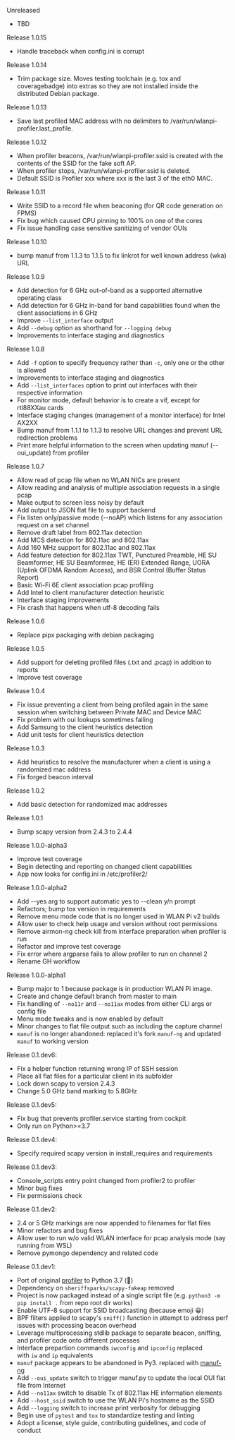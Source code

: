 Unreleased

- TBD

Release 1.0.15

- Handle traceback when config.ini is corrupt

Release 1.0.14

- Trim package size. Moves testing toolchain (e.g. tox and coveragebadge) into extras so they are not installed inside the distributed Debian package.

Release 1.0.13

- Save last profiled MAC address with no delimiters to /var/run/wlanpi-profiler.last_profile.

Release 1.0.12

- When profiler beacons, /var/run/wlanpi-profiler.ssid is created with the contents of the SSID for the fake soft AP.
- When profiler stops, /var/run/wlanpi-profiler.ssid is deleted.
- Default SSID is Profiler xxx where xxx is the last 3 of the eth0 MAC.

Release 1.0.11

- Write SSID to a record file when beaconing (for QR code generation on FPMS)
- Fix bug which caused CPU pinning to 100% on one of the cores
- Fix issue handling case sensitive sanitizing of vendor OUIs

Release 1.0.10

- bump manuf from 1.1.3 to 1.1.5 to fix linkrot for well known address (wka) URL 

Release 1.0.9

- Add detection for 6 GHz out-of-band as a supported alternative operating class
- Add detection for 6 GHz in-band for band capabilities found when the client associations in 6 GHz
- Improve `--list_interface` output
- Add `--debug` option as shorthand for `--logging debug`
- Improvements to interface staging and diagnostics

Release 1.0.8

- Add `-f` option to specify frequency rather than `-c`, only one or the other is allowed
- Improvements to interface staging and diagnostics
- Add `--list_interfaces` option to print out interfaces with their respective information
- For monitor mode, default behavior is to create a vif, except for rtl88XXau cards
- Interface staging changes (management of a monitor interface) for Intel AX2XX
- Bump manuf from 1.1.1 to 1.1.3 to resolve URL changes and prevent URL redirection problems
- Print more helpful information to the screen when updating manuf (--oui_update) from profiler

Release 1.0.7

- Allow read of pcap file when no WLAN NICs are present
- Allow reading and analysis of multiple association requests in a single pcap
- Make output to screen less noisy by default
- Add output to JSON flat file to support backend
- Fix listen only/passive mode (--noAP) which listens for any association request on a set channel
- Remove draft label from 802.11ax detection
- Add MCS detection for 802.11ac and 802.11ax
- Add 160 MHz support for 802.11ac and 802.11ax
- Add feature detection for 802.11ax TWT, Punctured Preamble, HE SU Beamformer, HE SU Beamformee, HE (ER) Extended Range, UORA (Uplink OFDMA Random Access), and BSR Control (Buffer Status Report)
- Basic Wi-Fi 6E client association pcap profiling
- Add Intel to client manufacturer detection heuristic
- Interface staging improvements
- Fix crash that happens when utf-8 decoding fails

Release 1.0.6

- Replace pipx packaging with debian packaging

Release 1.0.5

- Add support for deleting profiled files (.txt and .pcap) in addition to reports
- Improve test coverage

Release 1.0.4 

- Fix issue preventing a client from being profiled again in the same session when switching between Private MAC and Device MAC
- Fix problem with oui lookups sometimes failing
- Add Samsung to the client heuristics detection
- Add unit tests for client heuristics detection

Release 1.0.3

- Add heuristics to resolve the manufacturer when a client is using a randomized mac address
- Fix forged beacon interval

Release 1.0.2

- Add basic detection for randomized mac addresses

Release 1.0.1

- Bump scapy version from 2.4.3 to 2.4.4

Release 1.0.0-alpha3

- Improve test coverage
- Begin detecting and reporting on changed client capabilities
- App now looks for config.ini in /etc/profiler2/

Release 1.0.0-alpha2

- Add --yes arg to support automatic yes to --clean y/n prompt
- Refactors; bump tox version in requirements
- Remove menu mode code that is no longer used in WLAN Pi v2 builds
- Allow user to check help usage and version without root permissions
- Remove airmon-ng check kill from interface preparation when profiler is run
- Refactor and improve test coverage
- Fix error where argparse fails to allow profiler to run on channel 2
- Rename GH workflow

Release 1.0.0-alpha1

- Bump major to 1 because package is in production WLAN Pi image.
- Create and change default branch from master to main
- Fix handling of `--no11r` and `--no11ax` modes from either CLI args or config file
- Menu mode tweaks and is now enabled by default
- Minor changes to flat file output such as including the capture channel
- `manuf` is no longer abandoned: replaced it's fork `manuf-ng` and updated `manuf` to working version

Release 0.1.dev6:

- Fix a helper function returning wrong IP of SSH session
- Place all flat files for a particular client in its subfolder
- Lock down scapy to version 2.4.3
- Change 5.0 GHz band marking to 5.8GHz

Release 0.1.dev5:

- Fix bug that prevents profiler.service starting from cockpit
- Only run on Python>=3.7 

Release 0.1.dev4:

- Specify required scapy version in install_requires and requirements

Release 0.1.dev3:

- Console_scripts entry point changed from profiler2 to profiler
- Minor bug fixes
- Fix permissions check

Release 0.1.dev2:

- 2.4 or 5 GHz markings are now appended to filenames for flat files
- Minor refactors and bug fixes
- Allow user to run w/o valid WLAN interface for pcap analysis mode (say running from WSL)
- Remove pymongo dependency and related code

Release 0.1.dev1:

- Port of original [profiler](https://github.com/WLAN-Pi/profiler) to Python 3.7 (:snake:)
- Dependency on `sheriffsparks/scapy-fakeap` removed
- Project is now packaged instead of a single script file (e.g. `python3 -m pip install .` from repo root dir works)
- Enable UTF-8 support for SSID broadcasting (because emoji :grinning:)
- BPF filters applied to scapy's `sniff()` function in attempt to address perf issues with processing beacon overhead
- Leverage multiprocessing stdlib package to separate beacon, sniffing, and profiler code onto different processes
- Interface prepartion commands `iwconfig` and `ipconfig` replaced with `iw` and `ip` equivalents
- `manuf` package appears to be abandoned in Py3. replaced with [manuf-ng](https://github.com/daniel-leicht/manuf-ng)
- Add `--oui_update` switch to trigger manuf.py to update the local OUI flat file from Internet
- Add `--no11ax` switch to disable Tx of 802.11ax HE information elements
- Add `--host_ssid` switch to use the WLAN Pi's hostname as the SSID
- Add `--logging` switch to increase print verbosity for debugging
- Begin use of `pytest` and `tox` to standardize testing and linting
- Adopt a license, style guide, contributing guidelines, and code of conduct

